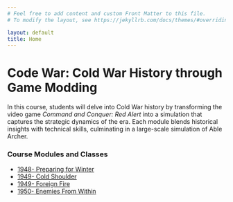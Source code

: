 ```yaml
---
# Feel free to add content and custom Front Matter to this file.
# To modify the layout, see https://jekyllrb.com/docs/themes/#overriding-theme-defaults

layout: default
title: Home
---
```


# Code War: Cold War History through Game Modding

In this course, students will delve into Cold War history by transforming the video game *Command and Conquer: Red Alert* into a simulation that captures the strategic dynamics of the era. Each module blends historical insights with technical skills, culminating in a large-scale simulation of Able Archer.

### Course Modules and Classes

- [1948- Preparing for Winter](./classes/PreparingForWinter)
- [1949- Cold Shoulder](./classes/ColdShoulder)
- [1949- Foreign Fire](./classes/ForeignFire)
- [1950- Enemies From Within](./classes/EnemiesFromWithin)
